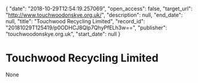{
  "date": "2018-10-29T12:54:19.257069", 
  "open_access": false, 
  "target_url": "http://www.touchwoodonskye.org.uk/", 
  "description": null, 
  "end_date": null, 
  "title": "Touchwood Recycling Limited", 
  "record_id": "20181029T125419/p0ODHCJ8Qlp7QhyPfELh3w==", 
  "publisher": "touchwoodonskye.org.uk", 
  "start_date": null
}

# Touchwood Recycling Limited

None